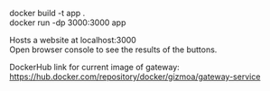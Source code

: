 docker build -t app .  
docker run -dp 3000:3000 app  
  
Hosts a website at localhost:3000  
Open browser console to see the results of the buttons.  

DockerHub link for current image of gateway: https://hub.docker.com/repository/docker/gizmoa/gateway-service
